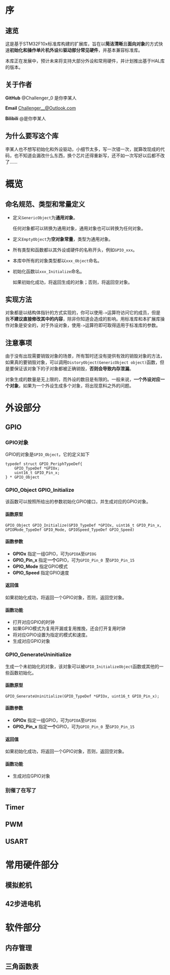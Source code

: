 # 序

## 速览

​	这是基于STM32F10x标准库构建的扩展库，旨在以**简洁清晰**且**面向对象**的方式快速**初始化和操作单片机外设**和**驱动部分常见硬件**，并基本兼容标准库。

​	本库正在发展中，预计未来将支持大部分外设和常用硬件，并计划推出基于HAL库的版本。

## 关于作者

**GitHub** @Challenger_0 是你李某人

**Email** Challenger__@Outlook.com

**Bilibili** @是你李某人

## 为什么要写这个库

​	李某人也不想写初始化和外设驱动，小细节太多，写一次错一次，就算改现成的代码，也不知道会漏改什么东西，换个芯片还得重新写，还不如一次写好以后都不改了……



# 概览

## 命名规范、类型和常量定义

- 定义`GenericObject`为**通用对象**。

  任何对象都可以转换为通用对象，通用对象也可以转换为任何对象。

- 定义`EmptyObject`为**空对象常量**，类型为通用对象。



- 所有类型和函数都以其外设或硬件的名称开头，例如`GPIO_xxx`。

- 本库中所有的对象类型都以`xxx_Object`命名。

- 初始化函数以`xxx_Initialize`命名。

  如果初始化成功，将返回生成的对象；否则，将返回空对象。



## 实现方法

​	对象都是以结构体指针的方式实现的，你可以使用`->`运算符访问它的成员，但是我**不建议直接修改其中的内容**，除非你知道会造成的影响。用标准库和本扩展库操作对象是安全的，对于外设对象，使用`->`运算符即可取得适用于标准库的参数。



## 注意事项

​	由于没有出现需要销毁对象的场景，所有暂时还没有提供有效的销毁对象的方法，如果真的要销毁对象，可以调用`DistoryObject(GenericObject object)`函数，但是要保证该对象下的子对象都被正确销毁，**否则会导致内存泄漏**。

​	对象生成的数量是无上限的，而外设的数目是有限的。一般来说，**一个外设对应一个对象**，如果为一个外设生成多个对象，将出现意料之外的问题。

# 外设部分

## GPIO

### GPIO对象

GPIO的对象是`GPIO_Object`，它的定义如下

~~~
typedef struct GPIO_PeriphTypeDef{
    GPIO_TypeDef *GPIOx;
    uint16_t GPIO_Pin_x;
} * GPIO_Object
~~~



### GPIO_Object GPIO_Initialize

该函数可以按照所给出的参数初始化GPIO接口，并生成对应的GPIO对象。

#### 函数原型

~~~
GPIO_Object GPIO_Initialize(GPIO_TypeDef *GPIOx, uint16_t GPIO_Pin_x, GPIOMode_TypeDef GPIO_Mode, GPIOSpeed_TypeDef GPIO_Speed)
~~~

#### 函数参数

- **GPIOx** 指定一组GPIO，可为`GPIOA`至`GPIOG`
- **GPIO_Pin_x** 指定**一个**GPIO，可为`GPIO_Pin_0 `至`GPIO_Pin_15`
- **GPIO_Mode** 指定GPIO模式
- **GPIO_Speed** 指定GPIO速度

#### 返回值

如果初始化成功，将返回一个GPIO对象，否则，返回空对象。

#### 函数功能

- 打开对应GPIO的时钟
- 如果GPIO模式为复用开漏或复用推挽，还会打开复用时钟
- 将对应GPIO设置为指定的模式和速度。
- 生成对应GPIO对象



###  GPIO_GenerateUninitialize

​	生成一个未初始化的对象，该对象可以被`GPIO_InitializeObject`函数或其他的一些函数初始化。

#### 函数原型

~~~
GPIO_GenerateUninitialize(GPIO_TypeDef *GPIOx, uint16_t GPIO_Pin_x);
~~~

#### 函数参数

- **GPIOx** 指定一组GPIO，可为`GPIOA`至`GPIOG`
- **GPIO_Pin_x** 指定**一个**GPIO，可为`GPIO_Pin_0 `至`GPIO_Pin_15`

#### 返回值

如果初始化成功，将返回一个GPIO对象，否则，返回空对象。

#### 函数功能

- 生成对应GPIO对象

### 别催了在写了



## Timer

## PWM

## USART



# 常用硬件部分

## 模拟舵机

## 42步进电机



# 软件部分

## 内存管理

## 三角函数表

